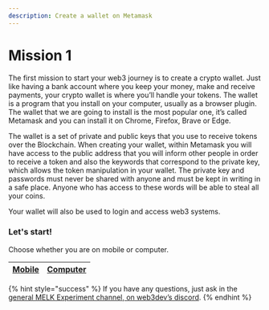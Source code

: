 ```yaml
---
description: Create a wallet on Metamask
---
```


# Mission 1

The first mission to start your web3 journey is to create a crypto wallet. Just like having a bank account where you keep your money, make and receive payments, your crypto wallet is where you’ll handle your tokens. The wallet is a program that you install on your computer, usually as a browser plugin. The wallet that we are going to install is the most popular one, it’s called Metamask and you can install it on Chrome, Firefox, Brave or Edge.

The wallet is a set of private and public keys that you use to receive tokens over the Blockchain. When creating your wallet, within Metamask you will have access to the public address that you will inform other people in order to receive a token and also the keywords that correspond to the private key, which allows the token manipulation in your wallet. The private key and passwords must never be shared with anyone and must be kept in writing in a safe place. Anyone who has access to these words will be able to steal all your coins.

Your wallet will also be used to login and access web3 systems.

### Let's start!

Choose whether you are on mobile or computer.

| [Mobile](instalar-uma-carteira-no-celular.md) | [Computer](instalar-uma-carteira-no-computador.md) |
| --------------------------------------------- | -------------------------------------------------- |

{% hint style="success" %}
If you have any questions, just ask in the [general MELK Experiment channel, on web3dev’s discord](https://discord.gg/w8smrfEpN4).
{% endhint %}
